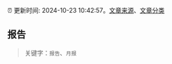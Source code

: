 :alarm_clock: 更新时间: 2024-10-23 10:42:57。[文章来源](/README.md)、[文章分类](/TAGS.md)

## 报告


> 关键字：`报告`、`月报`



